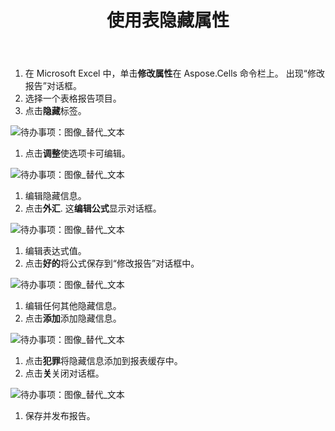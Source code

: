 ﻿---
title: 使用表隐藏属性
type: docs
weight: 160
url: /zh/reportingservices/working-with-table-hide-attributes/
---
1. 在 Microsoft Excel 中，单击**修改属性**在 Aspose.Cells 命令栏上。
出现“修改报告”对话框。
1. 选择一个表格报告项目。
1. 点击**隐藏**标签。

![待办事项：图像_替代_文本](working-with-table-hide-attributes_1.png)




1. 点击**调整**使选项卡可编辑。

![待办事项：图像_替代_文本](working-with-table-hide-attributes_2.png)




1. 编辑隐藏信息。
1. 点击**外汇**.
这**编辑公式**显示对话框。

![待办事项：图像_替代_文本](working-with-table-hide-attributes_3.png)





1. 编辑表达式值。
1. 点击**好的**将公式保存到“修改报告”对话框中。

![待办事项：图像_替代_文本](working-with-table-hide-attributes_4.png)




1. 编辑任何其他隐藏信息。
1. 点击**添加**添加隐藏信息。

![待办事项：图像_替代_文本](working-with-table-hide-attributes_5.png)




1. 点击**犯罪**将隐藏信息添加到报表缓存中。
1. 点击**关**关闭对话框。

![待办事项：图像_替代_文本](working-with-table-hide-attributes_6.png)




1. 保存并发布报告。
